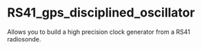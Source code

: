 # RS41_gps_disciplined_oscillator
Allows you to build a high precision clock generator from a RS41 radiosonde.
